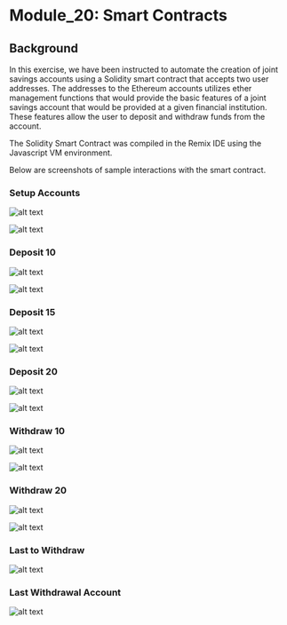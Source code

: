 # Module_20: Smart Contracts

## Background

In this exercise, we have been instructed to automate the creation of joint savings accounts using a Solidity smart contract that accepts two user addresses. The addresses to the Ethereum accounts utilizes ether management functions that would provide the basic features of a joint savings account that would be provided at a given financial institution. These features allow the user to deposit and withdraw funds from the account.

The Solidity Smart Contract was compiled in the Remix IDE using the Javascript VM environment.

Below are screenshots of sample interactions with the smart contract.

### Setup Accounts

![alt text](https://github.com/kashbasavaraju/Module_20/commit/9cde22699472492bea95be207951284070dc266c#diff-edd4bdec7203de521fb6bd00e69014e09e0b09e638346170799dd15d2a1912f6)

![alt text](https://github.com/kashbasavaraju/Module_20/commit/9cde22699472492bea95be207951284070dc266c#diff-b130c010022fa95d1d3dbe552a5748b75098fbfe5a27fa57b777a506ffb586e8)


### Deposit 10

![alt text](https://github.com/kashbasavaraju/Module_20/commit/9cde22699472492bea95be207951284070dc266c#diff-c90ddd70902c0820a9c472986b7a9bd8b17817d3aaa7d2362f9bbdd39bf2166d)

![alt text](https://github.com/kashbasavaraju/Module_20/commit/9cde22699472492bea95be207951284070dc266c#diff-96b270b8fc94a0e730e90993f773ad17b66c88507ff4f09cb2e4726f335b77b7)

### Deposit 15

![alt text](https://github.com/kashbasavaraju/Module_20/commit/9cde22699472492bea95be207951284070dc266c#diff-f77a2610323cae26627567a305ce9eb177ed524bf78fa0eaf5b25df94c050490)

![alt text](https://github.com/kashbasavaraju/Module_20/commit/9cde22699472492bea95be207951284070dc266c#diff-9fdf5f611ba828929a344107f8d07910160944101e03ca9268936ec60f322d4a)

### Deposit 20

![alt text](https://github.com/kashbasavaraju/Module_20/commit/9cde22699472492bea95be207951284070dc266c#diff-2f0ba2cd151fc06e3c185378c6eab6f22a9bc09d71844d9c031ff49a9094b3f7)

![alt text](https://github.com/kashbasavaraju/Module_20/commit/9cde22699472492bea95be207951284070dc266c#diff-ae254d70ec04b31e349b7413db1cf80e6b269c51606277a7e3336bba52873806)

### Withdraw 10

![alt text](https://github.com/kashbasavaraju/Module_20/commit/9cde22699472492bea95be207951284070dc266c#diff-7a7bb8b4548aa7470ac1a5001ce2476970cfd467b46f31b6ceaeac8383941d14)

![alt text](https://github.com/kashbasavaraju/Module_20/commit/9cde22699472492bea95be207951284070dc266c#diff-1655788c540978aedc711f960355d1af6f1c165529bb8b42663404be320f8b0a)

### Withdraw 20

![alt text](https://github.com/kashbasavaraju/Module_20/commit/9cde22699472492bea95be207951284070dc266c#diff-ad000105d72a56ea6e595880e7216979242f0e5ac95a75f6fc5034fc866c80b6)

![alt text](https://github.com/kashbasavaraju/Module_20/commit/9cde22699472492bea95be207951284070dc266c#diff-2597399c30b95e12bbe46144881905cc6011d67f975d4618753ef59b6d8fcccd)

### Last to Withdraw

![alt text](https://github.com/kashbasavaraju/Module_20/commit/9cde22699472492bea95be207951284070dc266c#diff-d319913e43862b1519a38079c381e4f4f06ba4a26853d8e5fd534ee76d58efda)

### Last Withdrawal Account

![alt text](https://github.com/kashbasavaraju/Module_20/commit/9cde22699472492bea95be207951284070dc266c#diff-19eeac32c12138a0dbe7607af33291185588f669af812141046804447384ad76)


